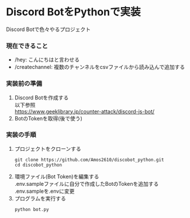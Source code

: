 # Discord BotをPythonで実装
Discord Botで色々やるプロジェクト

### 現在できること
- /hey: こんにちはと言わせる <br>
- /createchannel: 複数のチャンネルをcsvファイルから読み込んで追加する

### 実装前の準備
1. Discord Botを作成する<br>
   以下参照<br>
   https://www.geeklibrary.jp/counter-attack/discord-js-bot/
2. BotのTokenを取得(後で使う)
### 実装の手順
1. プロジェクトをクローンする
    ```
    git clone https://github.com/Amos2610/discobot_python.git
    cd discobot_python
    ```
2. 環境ファイル(Bot Token)を編集する<br>
   .env.sampleファイルに自分で作成したBotのTokenを追加する<br>
   .env.sampleを.envに変更<br>
3. プログラムを実行する
   ```
   python bot.py
   ```
   
   
